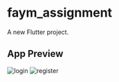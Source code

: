 # faym_assignment

A new Flutter project.

## App Preview
![login](https://github.com/tanuj430/faym_assignment/assets/71175428/e51aeda5-fed6-4282-840d-379839fe965e)
![register](https://github.com/tanuj430/faym_assignment/assets/71175428/ac4fb7ef-324d-4f3c-b165-75680a7ffceb)

